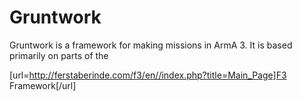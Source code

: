# Gruntwork
Gruntwork is a framework for making missions in ArmA 3. It is based primarily on parts of the

[url=http://ferstaberinde.com/f3/en//index.php?title=Main_Page]F3 Framework[/url]
